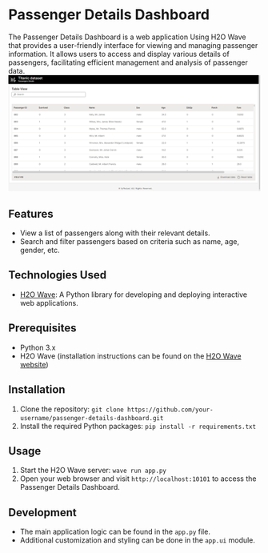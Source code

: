 # Passenger Details Dashboard

The Passenger Details Dashboard is a web application Using H2O Wave that provides a user-friendly interface for viewing and managing passenger information. It allows users to access and display various details of passengers, facilitating efficient management and analysis of passenger data.
![Example Image](assets/dash.png)
## Features

- View a list of passengers along with their relevant details.
- Search and filter passengers based on criteria such as name, age, gender, etc.

## Technologies Used

- [H2O Wave](https://wave.h2o.ai/): A Python library for developing and deploying interactive web applications.

## Prerequisites

- Python 3.x
- H2O Wave (installation instructions can be found on the [H2O Wave website](https://wave.h2o.ai/))

## Installation

1. Clone the repository: `git clone https://github.com/your-username/passenger-details-dashboard.git`
2. Install the required Python packages: `pip install -r requirements.txt`

## Usage

1. Start the H2O Wave server: `wave run app.py`
2. Open your web browser and visit `http://localhost:10101` to access the Passenger Details Dashboard.

## Development

- The main application logic can be found in the `app.py` file.
- Additional customization and styling can be done in the `app.ui` module.


